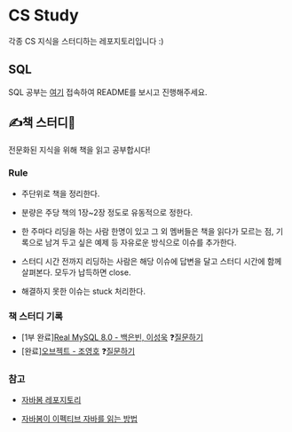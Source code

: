 # CS Study

각종 CS 지식을 스터디하는 레포지토리입니다 :)

## SQL

SQL 공부는 [여기](https://github.com/somefood/cs-study/tree/main/SQL) 접속하여 README를 보시고 진행해주세요.

## ✍책 스터디📕

전문화된 지식을 위해 책을 읽고 공부합시다!

### Rule

- 주단위로 책을 정리한다.

- 분량은 주당 책의 1장~2장 정도로 유동적으로 정한다.

- 한 주마다 리딩을 하는 사람 한명이 있고 그 외 멤버들은 책을 읽다가 모르는 점, 기록으로 남겨 두고 싶은 예제 등 자유로운 방식으로 이슈를 추가한다.

- 스터디 시간 전까지 리딩하는 사람은 해당 이슈에 답변을 달고 스터디 시간에 함께 살펴본다. 모두가 납득하면 close.

- 해결하지 못한 이슈는 stuck 처리한다.

### 책 스터디 기록

- [1부 완료][Real MySQL 8.0 - 백은빈, 이성욱](https://github.com/users/somefood/projects/1) ❓[질문하기](https://github.com/somefood/cs-study/issues/new?assignees=&labels=Real+MySQL&template=real-mysql-question.md&title=%5B%EC%95%84%EC%9D%B4%ED%85%9C+00%5D+%EA%B0%84%EB%8B%A8%ED%95%9C+%EC%A0%9C%EB%AA%A9)
- [완료][오브젝트 - 조영호](https://github.com/users/somefood/projects/2) ❓[질문하기](https://github.com/somefood/cs-study/issues/new?assignees=&labels=Object&template=object.md&title=[0장]%20간단한%20제목)

### 참고

- [자바봄 레포지토리](https://github.com/Java-Bom/ReadingRecord)

- [자바봄이 이펙티브 자바를 읽는 방법](https://javabom.tistory.com/70)
